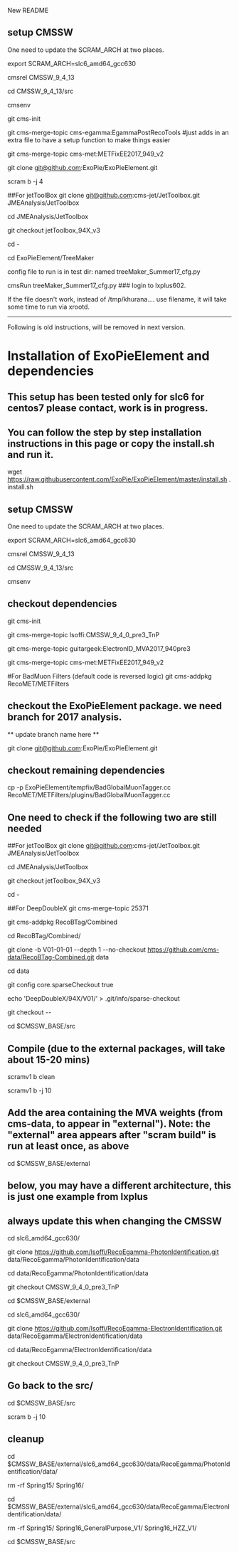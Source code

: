 New README
## setup CMSSW

One need to update the SCRAM_ARCH at two places. 

export SCRAM_ARCH=slc6_amd64_gcc630

cmsrel CMSSW_9_4_13

cd CMSSW_9_4_13/src

cmsenv

git cms-init

git cms-merge-topic cms-egamma:EgammaPostRecoTools #just adds in an extra file to have a setup function to make things easier


git cms-merge-topic cms-met:METFixEE2017_949_v2


git clone git@github.com:ExoPie/ExoPieElement.git

scram b -j 4 


##For jetToolBox
git clone git@github.com:cms-jet/JetToolbox.git JMEAnalysis/JetToolbox

cd JMEAnalysis/JetToolbox

git checkout jetToolbox_94X_v3

cd -


cd ExoPieElement/TreeMaker

config file to run is in test dir: named treeMaker_Summer17_cfg.py 

cmsRun treeMaker_Summer17_cfg.py ### login to lxplus602. 

If the file doesn't work, instead of /tmp/khurana.... use filename, it will take some time to run via xrootd. 

----------------------------------------------------------------------------------------------------------------------------
Following is old instructions, will be removed in next version.










# Installation of ExoPieElement and dependencies

## This setup has been tested only for slc6 for centos7 please contact, work is in progress. 

## You can follow the step by step installation instructions in this page or copy the install.sh and run it. 

wget https://raw.githubusercontent.com/ExoPie/ExoPieElement/master/install.sh
. install.sh


## setup CMSSW

One need to update the SCRAM_ARCH at two places. 

export SCRAM_ARCH=slc6_amd64_gcc630

cmsrel CMSSW_9_4_13

cd CMSSW_9_4_13/src

cmsenv

## checkout dependencies 

git cms-init

git cms-merge-topic lsoffi:CMSSW_9_4_0_pre3_TnP

git cms-merge-topic guitargeek:ElectronID_MVA2017_940pre3

git cms-merge-topic cms-met:METFixEE2017_949_v2

#For BadMuon Filters (default code is reversed logic)
git cms-addpkg RecoMET/METFilters

## checkout the ExoPieElement package. we need branch for 2017 analysis. 
** update branch name here ** 

git clone git@github.com:ExoPie/ExoPieElement.git


## checkout remaining dependencies
cp -p ExoPieElement/tempfix/BadGlobalMuonTagger.cc RecoMET/METFilters/plugins/BadGlobalMuonTagger.cc


## One need to check if the following two are still needed 

##For jetToolBox
git clone git@github.com:cms-jet/JetToolbox.git JMEAnalysis/JetToolbox

cd JMEAnalysis/JetToolbox

git checkout jetToolbox_94X_v3

cd -

##For DeepDoubleX
git cms-merge-topic 25371

git cms-addpkg RecoBTag/Combined

cd RecoBTag/Combined/

git clone -b V01-01-01 --depth 1 --no-checkout https://github.com/cms-data/RecoBTag-Combined.git data

cd data

git config core.sparseCheckout true

echo 'DeepDoubleX/94X/V01/' > .git/info/sparse-checkout

git checkout --

cd $CMSSW_BASE/src


## Compile (due to the external packages, will take about 15-20 mins)

scramv1 b clean

scramv1 b -j 10


## Add the area containing the MVA weights (from cms-data, to appear in "external").  Note: the "external" area appears after "scram build" is run at least once, as above 
cd $CMSSW_BASE/external

## below, you may have a different architecture, this is just one example from lxplus
## always update this when changing the CMSSW 
cd slc6_amd64_gcc630/

git clone https://github.com/lsoffi/RecoEgamma-PhotonIdentification.git data/RecoEgamma/PhotonIdentification/data

cd data/RecoEgamma/PhotonIdentification/data

git checkout CMSSW_9_4_0_pre3_TnP

cd $CMSSW_BASE/external

cd slc6_amd64_gcc630/

git clone https://github.com/lsoffi/RecoEgamma-ElectronIdentification.git data/RecoEgamma/ElectronIdentification/data

cd data/RecoEgamma/ElectronIdentification/data

git checkout CMSSW_9_4_0_pre3_TnP

## Go back to the src/
cd $CMSSW_BASE/src

scram b -j 10

## cleanup
cd $CMSSW_BASE/external/slc6_amd64_gcc630/data/RecoEgamma/PhotonIdentification/data/

rm -rf Spring15/ Spring16/

cd $CMSSW_BASE/external/slc6_amd64_gcc630/data/RecoEgamma/ElectronIdentification/data/

rm -rf Spring15/ Spring16_GeneralPurpose_V1/ Spring16_HZZ_V1/


cd $CMSSW_BASE/src

